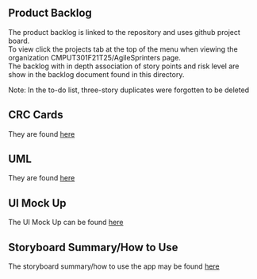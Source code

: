 ## Product Backlog
The product backlog is linked to the repository and uses github project board. <br>
To view click the projects tab at the top of the menu when viewing the organization CMPUT301F21T25/AgileSprinters page. <br>
The backlog with in depth association of story points and risk level are show in the backlog document found in this directory. <br>

Note:
In the to-do list, three-story duplicates were forgotten to be deleted

## CRC Cards
They are found [here](https://github.com/CMPUT301F21T25/AgileSprinters/blob/main/doc/CRC%20Cards.pdf)

## UML
They are found [here](https://github.com/CMPUT301F21T25/AgileSprinters/blob/main/doc/UML.png)

## UI Mock Up 
The UI Mock Up can be found [here](https://github.com/CMPUT301F21T25/AgileSprinters/blob/main/doc/UI_MockUp.pdf)

## Storyboard Summary/How to Use
The storyboard summary/how to use the app may be found [here](https://github.com/CMPUT301F21T25/AgileSprinters/blob/main/Story%20Board%20.pdf)


